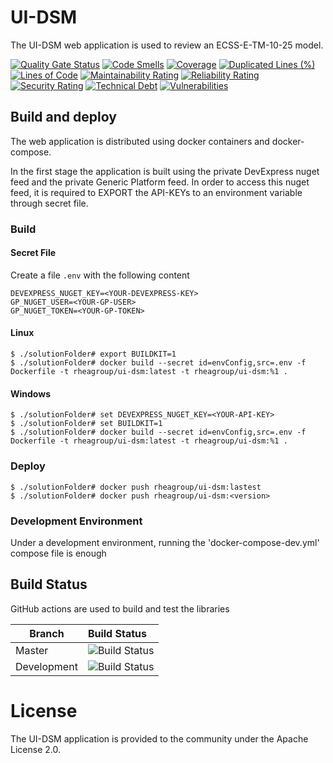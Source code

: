 # UI-DSM

The UI-DSM web application is used to review an ECSS-E-TM-10-25 model.

[![Quality Gate Status](https://sonarcloud.io/api/project_badges/measure?project=RHEAGROUP_UI-DSM&metric=alert_status)](https://sonarcloud.io/summary/new_code?id=RHEAGROUP_UI-DSM)
[![Code Smells](https://sonarcloud.io/api/project_badges/measure?project=RHEAGROUP_UI-DSM&metric=code_smells)](https://sonarcloud.io/summary/new_code?id=RHEAGROUP_UI-DSM)
[![Coverage](https://sonarcloud.io/api/project_badges/measure?project=RHEAGROUP_UI-DSM&metric=coverage)](https://sonarcloud.io/summary/new_code?id=RHEAGROUP_UI-DSM)
[![Duplicated Lines (%)](https://sonarcloud.io/api/project_badges/measure?project=RHEAGROUP_UI-DSM&metric=duplicated_lines_density)](https://sonarcloud.io/summary/new_code?id=RHEAGROUP_UI-DSM)
[![Lines of Code](https://sonarcloud.io/api/project_badges/measure?project=RHEAGROUP_UI-DSM&metric=ncloc)](https://sonarcloud.io/summary/new_code?id=RHEAGROUP_UI-DSM)
[![Maintainability Rating](https://sonarcloud.io/api/project_badges/measure?project=RHEAGROUP_UI-DSM&metric=sqale_rating)](https://sonarcloud.io/summary/new_code?id=RHEAGROUP_UI-DSM)
[![Reliability Rating](https://sonarcloud.io/api/project_badges/measure?project=RHEAGROUP_UI-DSM&metric=reliability_rating)](https://sonarcloud.io/summary/new_code?id=RHEAGROUP_UI-DSM)
[![Security Rating](https://sonarcloud.io/api/project_badges/measure?project=RHEAGROUP_UI-DSM&metric=security_rating)](https://sonarcloud.io/summary/new_code?id=RHEAGROUP_UI-DSM)
[![Technical Debt](https://sonarcloud.io/api/project_badges/measure?project=RHEAGROUP_UI-DSM&metric=sqale_index)](https://sonarcloud.io/summary/new_code?id=RHEAGROUP_UI-DSM)
[![Vulnerabilities](https://sonarcloud.io/api/project_badges/measure?project=RHEAGROUP_UI-DSM&metric=vulnerabilities)](https://sonarcloud.io/summary/new_code?id=RHEAGROUP_UI-DSM)


## Build and deploy

The web application is distributed using docker containers and docker-compose.

In the first stage the application is built using the private DevExpress nuget feed and the private Generic Platform feed. In order to access this nuget feed, it is required to EXPORT the API-KEYs to an environment variable through secret file.

### Build

#### Secret File
Create a file `.env` with the following content
```
DEVEXPRESS_NUGET_KEY=<YOUR-DEVEXPRESS-KEY>
GP_NUGET_USER=<YOUR-GP-USER>
GP_NUGET_TOKEN=<YOUR-GP-TOKEN>
```

#### Linux
```
$ ./solutionFolder# export BUILDKIT=1
$ ./solutionFolder# docker build --secret id=envConfig,src=.env -f Dockerfile -t rheagroup/ui-dsm:latest -t rheagroup/ui-dsm:%1 .
```

#### Windows
```
$ ./solutionFolder# set DEVEXPRESS_NUGET_KEY=<YOUR-API-KEY>
$ ./solutionFolder# set BUILDKIT=1
$ ./solutionFolder# docker build --secret id=envConfig,src=.env -f Dockerfile -t rheagroup/ui-dsm:latest -t rheagroup/ui-dsm:%1 .
```

### Deploy

```
$ ./solutionFolder# docker push rheagroup/ui-dsm:lastest
$ ./solutionFolder# docker push rheagroup/ui-dsm:<version>
```

### Development Environment
Under a development environment, running the 'docker-compose-dev.yml' compose file is enough

## Build Status

GitHub actions are used to build and test the libraries

Branch | Build Status
------- | :------------
Master | ![Build Status](https://github.com/RHEAGROUP/UI-DSM/actions/workflows/CodeQuality.yml/badge.svg?branch=master)
Development | ![Build Status](https://github.com/RHEAGROUP/UI-DSM/actions/workflows/CodeQuality.yml/badge.svg?branch=development)

# License

The UI-DSM application is provided to the community under the Apache License 2.0.
